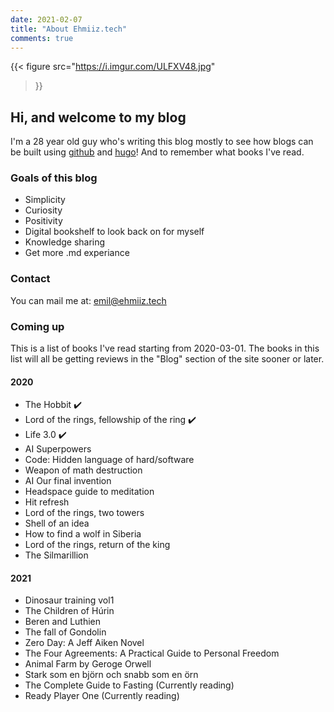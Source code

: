 ```yaml
---
date: 2021-02-07
title: "About Ehmiiz.tech"
comments: true
---
```

{{< figure
  src="https://i.imgur.com/ULFXV48.jpg"
>}}

## Hi, and welcome to my blog

I'm a 28 year old guy who's writing this blog mostly to see how blogs can be built using [github](https://github.com/ehmiiz/hugofancyblog/) and [hugo](https://gohugo.io/)! And to remember what books I've read.

### Goals of this blog

* Simplicity
* Curiosity
* Positivity
* Digital bookshelf to look back on for myself
* Knowledge sharing
* Get more .md experiance

### Contact

You can mail me at:
emil@ehmiiz.tech

### Coming up

This is a list of books I've read starting from 2020-03-01. The books in this list will all be getting reviews in the "Blog" section of the site sooner or later.

#### 2020
* The Hobbit ✔️
* Lord of the rings, fellowship of the ring ✔️
* Life 3.0 ✔️
* AI Superpowers
* Code: Hidden language of hard/software
* Weapon of math destruction
* AI Our final invention
* Headspace guide to meditation
* Hit refresh
* Lord of the rings, two towers
* Shell of an idea
* How to find a wolf in Siberia
* Lord of the rings, return of the king
* The Silmarillion
#### 2021
* Dinosaur training vol1
* The Children of Húrin
* Beren and Luthien
* The fall of Gondolin
* Zero Day: A Jeff Aiken Novel
* The Four Agreements: A Practical Guide to Personal Freedom
* Animal Farm by Geroge Orwell
* Stark som en björn och snabb som en örn
* The Complete Guide to Fasting (Currently reading)
* Ready Player One (Currently reading)